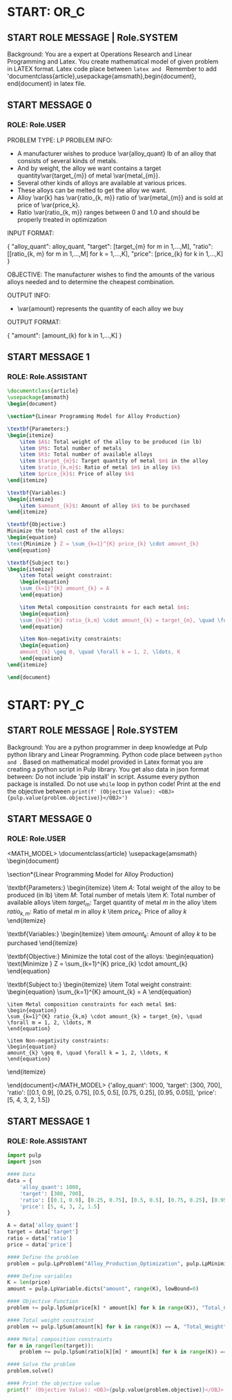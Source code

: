 # START: OR_C 
## START ROLE MESSAGE | Role.SYSTEM 
Background: You are a expert at Operations Research and Linear Programming and Latex. You create mathematical model of given problem in LATEX format. Latex code place between ```latex and ``` Remember to add 'documentclass{article},usepackage{amsmath},begin{document}, end{document} in latex file. 
## START MESSAGE 0 
### ROLE: Role.USER
<DESCRIPTION>
PROBLEM TYPE: LP
PROBLEM INFO:

- A manufacturer wishes to produce \var{alloy_quant} lb of an alloy that consists of several kinds of metals.
- And by weight, the alloy we want contains a target quantity\var{target_{m}} of metal \var{metal_{m}}.
- Several other kinds of alloys are available at various prices. 
- These alloys can be melted to get the alloy we want.
- Alloy \var{k} has \var{ratio_{k, m}} ratio of \var{metal_{m}} and is sold at price of \var{price_k}.
- Ratio \var{ratio_{k, m}} ranges between 0 and 1.0 and should be properly treated in optimization

INPUT FORMAT:

{
	"alloy_quant": alloy_quant,
	"target": [target_{m} for m in 1,...,M],
	"ratio": [[ratio_{k, m} for m in 1,...,M] for k = 1,...,K],
	"price": [price_{k} for k in 1,...,K]
}

OBJECTIVE: The manufacturer wishes to find the amounts of the various alloys needed and to determine the cheapest combination.

OUTPUT INFO:

- \var{amount} represents the quantity of each alloy we buy

OUTPUT FORMAT:

{
	"amount": [amount_{k} for k in 1,...,K]
}
</DESCRIPTION>


## START MESSAGE 1 
### ROLE: Role.ASSISTANT
```latex
\documentclass{article}
\usepackage{amsmath}
\begin{document}

\section*{Linear Programming Model for Alloy Production}

\textbf{Parameters:}
\begin{itemize}
    \item $A$: Total weight of the alloy to be produced (in lb)
    \item $M$: Total number of metals
    \item $K$: Total number of available alloys
    \item $target_{m}$: Target quantity of metal $m$ in the alloy
    \item $ratio_{k,m}$: Ratio of metal $m$ in alloy $k$
    \item $price_{k}$: Price of alloy $k$
\end{itemize}

\textbf{Variables:}
\begin{itemize}
    \item $amount_{k}$: Amount of alloy $k$ to be purchased
\end{itemize}

\textbf{Objective:}
Minimize the total cost of the alloys:
\begin{equation}
\text{Minimize } Z = \sum_{k=1}^{K} price_{k} \cdot amount_{k}
\end{equation}

\textbf{Subject to:}
\begin{itemize}
    \item Total weight constraint:
    \begin{equation}
    \sum_{k=1}^{K} amount_{k} = A
    \end{equation}

    \item Metal composition constraints for each metal $m$:
    \begin{equation}
    \sum_{k=1}^{K} ratio_{k,m} \cdot amount_{k} = target_{m}, \quad \forall m = 1, 2, \ldots, M
    \end{equation}

    \item Non-negativity constraints:
    \begin{equation}
    amount_{k} \geq 0, \quad \forall k = 1, 2, \ldots, K
    \end{equation}
\end{itemize}

\end{document}
```

# START: PY_C 
## START ROLE MESSAGE | Role.SYSTEM 
Background: You are a python programmer in deep knowledge at Pulp python library and Linear Programming. Python code place between ```python and ```. Based on mathematical model provided in Latex format you are creating a python script in Pulp library. You get also data in json format between: <DATA></DATA> Do not include 'pip install' in script. Assume every python package is installed. Do not use `while` loop in python code! Print at the end the objective between <OBJ></OBJ> `print(f' (Objective Value): <OBJ>{pulp.value(problem.objective)}</OBJ>')` 
## START MESSAGE 0 
### ROLE: Role.USER
<MATH_MODEL>
\documentclass{article}
\usepackage{amsmath}
\begin{document}

\section*{Linear Programming Model for Alloy Production}

\textbf{Parameters:}
\begin{itemize}
    \item $A$: Total weight of the alloy to be produced (in lb)
    \item $M$: Total number of metals
    \item $K$: Total number of available alloys
    \item $target_{m}$: Target quantity of metal $m$ in the alloy
    \item $ratio_{k,m}$: Ratio of metal $m$ in alloy $k$
    \item $price_{k}$: Price of alloy $k$
\end{itemize}

\textbf{Variables:}
\begin{itemize}
    \item $amount_{k}$: Amount of alloy $k$ to be purchased
\end{itemize}

\textbf{Objective:}
Minimize the total cost of the alloys:
\begin{equation}
\text{Minimize } Z = \sum_{k=1}^{K} price_{k} \cdot amount_{k}
\end{equation}

\textbf{Subject to:}
\begin{itemize}
    \item Total weight constraint:
    \begin{equation}
    \sum_{k=1}^{K} amount_{k} = A
    \end{equation}

    \item Metal composition constraints for each metal $m$:
    \begin{equation}
    \sum_{k=1}^{K} ratio_{k,m} \cdot amount_{k} = target_{m}, \quad \forall m = 1, 2, \ldots, M
    \end{equation}

    \item Non-negativity constraints:
    \begin{equation}
    amount_{k} \geq 0, \quad \forall k = 1, 2, \ldots, K
    \end{equation}
\end{itemize}

\end{document}</MATH_MODEL>
<DATA>
{'alloy_quant': 1000, 'target': [300, 700], 'ratio': [[0.1, 0.9], [0.25, 0.75], [0.5, 0.5], [0.75, 0.25], [0.95, 0.05]], 'price': [5, 4, 3, 2, 1.5]}</DATA>


## START MESSAGE 1 
### ROLE: Role.ASSISTANT
```python
import pulp
import json

#### Data
data = {
    'alloy_quant': 1000,
    'target': [300, 700],
    'ratio': [[0.1, 0.9], [0.25, 0.75], [0.5, 0.5], [0.75, 0.25], [0.95, 0.05]],
    'price': [5, 4, 3, 2, 1.5]
}

A = data['alloy_quant']
target = data['target']
ratio = data['ratio']
price = data['price']

#### Define the problem
problem = pulp.LpProblem("Alloy_Production_Optimization", pulp.LpMinimize)

#### Define variables
K = len(price)
amount = pulp.LpVariable.dicts("amount", range(K), lowBound=0)

#### Objective Function
problem += pulp.lpSum(price[k] * amount[k] for k in range(K)), "Total_Cost"

#### Total weight constraint
problem += pulp.lpSum(amount[k] for k in range(K)) == A, "Total_Weight"

#### Metal composition constraints
for m in range(len(target)):
    problem += pulp.lpSum(ratio[k][m] * amount[k] for k in range(K)) == target[m], f"Metal_Composition_Constraint_{m}"

#### Solve the problem
problem.solve()

#### Print the objective value
print(f' (Objective Value): <OBJ>{pulp.value(problem.objective)}</OBJ>')
```


